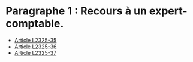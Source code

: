 # Paragraphe 1 : Recours à un expert-comptable.

* [Article L2325-35](./LEGIARTI000031086107.md)
* [Article L2325-36](./LEGIARTI000006902093.md)
* [Article L2325-37](./LEGIARTI000031086163.md)
